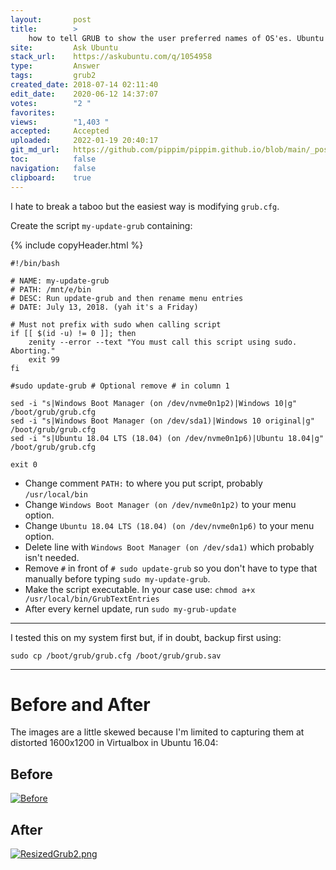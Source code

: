```yaml
---
layout:       post
title:        >
    how to tell GRUB to show the user preferred names of OS'es. Ubuntu 18.04
site:         Ask Ubuntu
stack_url:    https://askubuntu.com/q/1054958
type:         Answer
tags:         grub2
created_date: 2018-07-14 02:11:40
edit_date:    2020-06-12 14:37:07
votes:        "2 "
favorites:    
views:        "1,403 "
accepted:     Accepted
uploaded:     2022-01-19 20:40:17
git_md_url:   https://github.com/pippim/pippim.github.io/blob/main/_posts/2018/2018-07-14-how-to-tell-GRUB-to-show-the-user-preferred-names-of-OS^es.-Ubuntu-18.04.md
toc:          false
navigation:   false
clipboard:    true
---
```


I hate to break a taboo but the easiest way is modifying `grub.cfg`.

Create the script `my-update-grub` containing:

<!-- Language: bash -->

{% include copyHeader.html %}
``` 
#!/bin/bash

# NAME: my-update-grub
# PATH: /mnt/e/bin
# DESC: Run update-grub and then rename menu entries
# DATE: July 13, 2018. (yah it's a Friday)

# Must not prefix with sudo when calling script
if [[ $(id -u) != 0 ]]; then
    zenity --error --text "You must call this script using sudo. Aborting."
    exit 99
fi

#sudo update-grub # Optional remove # in column 1

sed -i "s|Windows Boot Manager (on /dev/nvme0n1p2)|Windows 10|g" /boot/grub/grub.cfg
sed -i "s|Windows Boot Manager (on /dev/sda1)|Windows 10 original|g" /boot/grub/grub.cfg
sed -i "s|Ubuntu 18.04 LTS (18.04) (on /dev/nvme0n1p6)|Ubuntu 18.04|g" /boot/grub/grub.cfg

exit 0
```

- Change comment `PATH:` to where you put script, probably `/usr/local/bin`
- Change `Windows Boot Manager (on /dev/nvme0n1p2)` to your menu option.
- Change `Ubuntu 18.04 LTS (18.04) (on /dev/nvme0n1p6)` to your menu option.
- Delete line with `Windows Boot Manager (on /dev/sda1)` which probably isn't needed.
- Remove `#` in front of `# sudo update-grub` so you don't have to type that manually before typing `sudo my-update-grub`.
- Make the script executable. In your case use: `chmod a+x /usr/local/bin/GrubTextEntries`
- After every kernel update, run `sudo my-grub-update`


----------


I tested this on my system first but, if in doubt, backup first using:

``` 
sudo cp /boot/grub/grub.cfg /boot/grub/grub.sav
```


----------

# Before and After

The images are a little skewed because I'm limited to capturing them at distorted 1600x1200 in Virtualbox in Ubuntu 16.04:

## Before

[![Before][1]][1]

## After

[![ResizedGrub2.png][2]][2]


  [1]: https://i.stack.imgur.com/tpW3p.jpg
  [2]: https://i.stack.imgur.com/8AVdX.png

